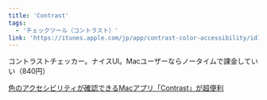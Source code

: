 ```yaml
---
title: 'Contrast'
tags:
  - 'チェックツール（コントラスト）'
link: 'https://itunes.apple.com/jp/app/contrast-color-accessibility/id1254981365?mt=12'
---
```


コントラストチェッカー。ナイスUI。Macユーザーならノータイムで課金していい（840円）

[色のアクセシビリティが確認できるMacアプリ「Contrast」が超便利](https://parashuto.com/rriver/tools/contrast-app-to-check-accessible-color-contrast)